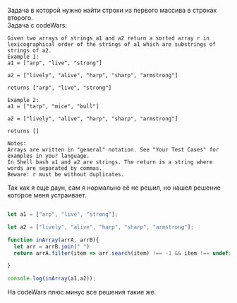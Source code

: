 Задача в которой нужно найти строки из первого массива в строках второго.<br>
Задача с codeWars:<br>

```
Given two arrays of strings a1 and a2 return a sorted array r in lexicographical order of the strings of a1 which are substrings of strings of a2.
Example 1:
a1 = ["arp", "live", "strong"]

a2 = ["lively", "alive", "harp", "sharp", "armstrong"]

returns ["arp", "live", "strong"]

Example 2:
a1 = ["tarp", "mice", "bull"]

a2 = ["lively", "alive", "harp", "sharp", "armstrong"]

returns []

Notes:
Arrays are written in "general" notation. See "Your Test Cases" for examples in your language.
In Shell bash a1 and a2 are strings. The return is a string where words are separated by commas.
Beware: r must be without duplicates.
```
Так как я еще даун, сам я нормально её не решил, но нашел решение которое меня устраивает.
```javaScript

let a1 = ["arp", "live", "strong"];

let a2 = ["lively", "alive", "harp", "sharp", "armstrong"];

function inArray(arrA, arrB){
  let arr = arrB.join(" ")
  return arrA.filter(item => arr.search(item) !== -1 && item !== undefined ).sort()

}

console.log(inArray(a1,a2));
```
На codeWars плюс минус все решения такие же. 
